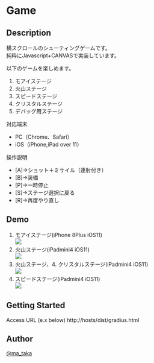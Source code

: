# Game

## Description

横スクロールのシューティングゲームです。  
純粋にJavascript+CANVASで実装しています。 

以下のゲームを楽しめます。
1. モアイステージ
2. 火山ステージ
3. スピードステージ
4. クリスタルステージ
5. デバッグ用ステージ
 
対応端末
- PC（Chrome、Safari）
- iOS（iPhone,iPad over 11）

操作説明 
- [A]→ショット＋ミサイル（連射付き）
- [B]→装備
- [P]→一時停止
- [S]→ステージ選択に戻る
- [R]→再度やり直し
  
## Demo
1. モアイステージ(iPhone 8Plus iOS11)  
[![](http://img.youtube.com/vi/sur3x5MF6fg/0.jpg)](https://www.youtube.com/watch?v=sur3x5MF6fg)
2. 火山ステージ(iPadmini4 iOS11)  
[![](http://img.youtube.com/vi/5dOtu4dOcZo/0.jpg)](https://www.youtube.com/watch?v=5dOtu4dOcZo)
2. 火山ステージ、4. クリスタルステージ(iPadmini4 iOS11)  
[![](http://img.youtube.com/vi/l3_ZVcvrdLU/0.jpg)](https://www.youtube.com/watch?v=l3_ZVcvrdLU)
3. スピードステージ(iPadmini4 iOS11)  
[![](http://img.youtube.com/vi/XZ9qYV6dbwM/0.jpg)](https://www.youtube.com/watch?v=XZ9qYV6dbwM)

## Getting Started

Access URL (e.x below)
http://hosts/dist/gradius.html


## Author

[@ma_taka](https://twitter.com/ma_taka)
